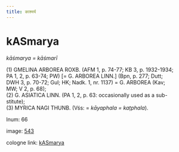 ```yaml
---
title: काश्मर्य
---
```


# kASmarya

<i>kāśmarya = kāśmarī</i>  <div n="P" />(1) <bot>GMELINA ARBOREA ROXB.</bot> (AFM 1, p. 74-77; KB 3, p. 1932-1934; <div n="lb" />PA 1, 2, p. 63-74; PW) [= <bot>G. ARBOREA LINN.</bot>] (Bpn, p. 277; Dutt; <div n="lb" />DWH 3, p. 70-72; Gul; HK; Nadk. 1, nr. 1137) = <bot>G. ARBOREA</bot> (Kav; <div n="lb" />MW; V 2, p. 68); <div n="P" />(2) <bot>G. ASIATICA LINN.</bot> (PA 1, 2, p. 63: occasionally used as a sub- <div n="lb" />stitute); <div n="P" />(3) <bot>MYRICA NAGI THUNB.</bot> (Vśs: = <i>kāyaphala = kaṭphala</i>).

lnum: 66

image: [543](https://www.sanskrit-lexicon.uni-koeln.de/scans/csl-apidev/servepdf.php?dict=snp&page=543)

cologne link: [kASmarya](https://sanskrit-lexicon.uni-koeln.de/scans/csl-apidev/getword.php?dict=snp&key=kASmarya)

